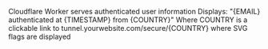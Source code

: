 Cloudflare Worker serves authenticated user information
Displays: "{EMAIL} authenticated at {TIMESTAMP} from {COUNTRY}"
Where COUNTRY is a clickable link to tunnel.yourwebsite.com/secure/{COUNTRY} where SVG flags are displayed
 